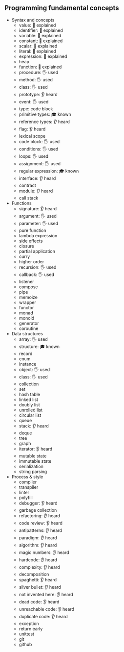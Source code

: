 ## Programming fundamental concepts

- Syntax and concepts
  - value: 🙋 explained
  - identifier: 🙋 explained
  - variable: 🙋 explained
  - constant: 🙋 explained
  - scalar: 🙋 explained
  - literal: 🙋 explained
  - expression: 🙋 explained
  - heap
  - function: 🙋 explained
  - procedure: 🖐️ used
  - method: 🖐️ used
  - class: 🖐️ used
  - prototype: 👂 heard 
  - event: 🖐️ used 
  - type: code block 
  - primitive types: 🎓 known
  - reference types: 👂 heard 
  - flag: 👂 heard
  - lexical scope
  - code block: 🖐️ used
  - conditions: 🖐️ used
  - loops: 🖐️ used 
  - assignment: 🖐️ used  
  - regular expression: 🎓 known 
  - interface: 👂 heard
  - contract
  - module: 👂 heard
  - call stack
- Functions
  - signature: 👂 heard
  - argument: 🖐️ used
  - parameter: 🖐️ used
  - pure function
  - lambda expression
  - side effects
  - closure
  - partial application
  - curry
  - higher order
  - recursion: 🖐️ used 
  - callback: 🖐️ used
  - listener
  - compose
  - pipe
  - memoize
  - wrapper
  - functor
  - monad
  - monoid
  - generator
  - coroutine
- Data structures
  - array: 🖐️ used
  - structure: 🎓 known
  - record
  - enum
  - instance
  - object: 🖐️ used
  - class: 🖐️ used
  - collection
  - set
  - hash table
  - linked list
  - doubly list
  - unrolled list
  - circular list
  - queue
  - stack: 👂 heard
  - deque
  - tree
  - graph
  - iterator: 👂 heard
  - mutable state
  - immutable state
  - serialization
  - string parsing
- Process & style
  - compiler
  - transpiler
  - linter
  - polyfill
  - debugger: 👂 heard
  - garbage collection
  - refactoring: 👂 heard
  - code review: 👂 heard
  - antipatterns: 👂 heard
  - paradigm: 👂 heard
  - algorithm: 👂 heard
  - magic numbers: 👂 heard
  - hardcode: 👂 heard
  - complexity: 👂 heard
  - decomposition
  - spaghetti: 👂 heard
  - silver bullet: 👂 heard
  - not invented here: 👂 heard
  - dead code: 👂 heard
  - unreachable code: 👂 heard
  - duplicate code: 👂 heard
  - exception
  - return early
  - unittest
  - git
  - github
